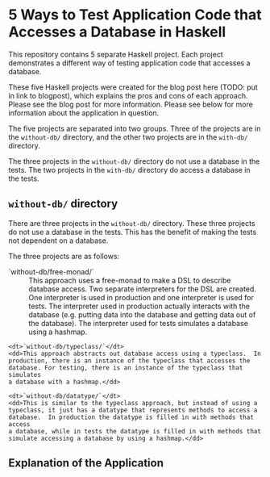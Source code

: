 
# 5 Ways to Test Application Code that Accesses a Database in Haskell

This repository contains 5 separate Haskell project.  Each project demonstrates
a different way of testing application code that accesses a database.

These five Haskell projects were created for the blog post here (TODO: put in
link to blogpost), which explains the pros and cons of each approach.  Please
see the blog post for more information.  Please see below for more information
about the application in question.

The five projects are separated into two groups.  Three of the projects are in
the `without-db/` directory, and the other two projects are in the `with-db/`
directory.

The three projects in the `without-db/` directory do not use a database in the
tests.  The two projects in the `with-db/` directory do access a database in
the tests.

## `without-db/` directory

There are three projects in the `without-db/` directory.  These three projects do not use a database in the tests.  This has the benefit of making the tests not dependent on a database.

The three projects are as follows:

<dl>
    <dt>`without-db/free-monad/`</dt>
    <dd>This approach uses a free-monad to make a DSL to describe database
    access.  Two separate interpreters for the DSL are created.  One
    interpreter is used in production and one interpreter is used for tests.
    The interpreter used in production actually interacts with the database
    (e.g. putting data into the database and getting data out of the database).
    The interpreter used for tests simulates a database using a hashmap.</dd>

    <dt>`without-db/typeclass/`</dt>
    <dd>This approach abstracts out database access using a typeclass.  In
    production, there is an instance of the typeclass that accesses the
    database. For testing, there is an instance of the typeclass that simulates
    a database with a hashmap.</dd>

    <dt>`without-db/datatype/`</dt>
    <dd>This is similar to the typeclass approach, but instead of using a
    typeclass, it just has a datatype that represents methods to access a
    database.  In production the datatype is filled in with methods that access
    a database, while in tests the datatype is filled in with methods that
    simulate accessing a database by using a hashmap.</dd>
<dl>

## Explanation of the Application
